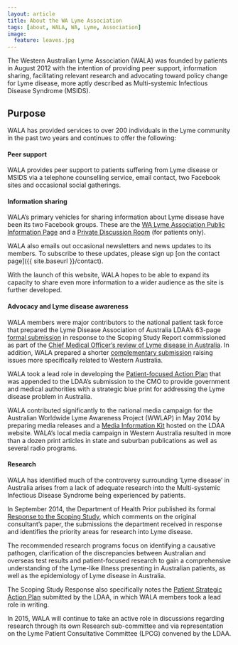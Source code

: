 ```yaml
---
layout: article
title: About the WA Lyme Association
tags: [about, WALA, WA, Lyme, Association]
image:
  feature: leaves.jpg
---
```


The Western Australian Lyme Association (WALA) was founded by patients in August 2012 with the intention of providing peer support, information sharing, facilitating relevant research and advocating toward policy change for Lyme disease, more aptly described as Multi-systemic Infectious Disease Syndrome (MSIDS). 

## Purpose
WALA has provided services to over 200 individuals in the Lyme community in the past two years and continues to offer the following:

#### Peer support 
WALA provides peer support to patients suffering from Lyme disease or MSIDS via a telephone counselling service, email contact, two Facebook sites and occasional social gatherings. 

#### Information sharing 
WALA’s primary vehicles for sharing information about Lyme disease have been its two Facebook groups.  These are the [WA Lyme Association Public Information Page](https://www.facebook.com/groups/294413407330684) and a [Private Discussion Room](https://www.facebook.com/groups/211187529049117/) (for patients only).

WALA also emails out occasional newsletters and news updates to its members. To subscribe to these updates, please sign up [on the contact page]({{ site.baseurl }}/contact).

With the launch of this website, WALA hopes to be able to expand its capacity to share even more information to a wider audience as the site is further developed.

#### Advocacy and Lyme disease awareness
WALA members were major contributors to the national patient task force that prepared the Lyme Disease Association of Australia LDAA’s 63-page [formal submission](http://www.lymedisease.org.au/wp-content/uploads/2010/11/20140129LDAAScopingStudyResponse.pdf) in response to the Scoping Study Report commissioned as part of the [Chief Medical Officer’s review of Lyme disease in Australia](http://www.health.gov.au/lyme-disease).  In addition, WALA prepared a shorter [complementary submission](/media/WALAScopingStudySubmission.pdf) raising issues more specifically related to Western Australia. 

WALA took a lead role in developing the [Patient-focused Action Plan](http://www.lymedisease.org.au/wp-content/uploads/2010/11/20140129LDAAPatientStrategicActionPlan.pdf) that was appended to the LDAA’s submission to the CMO to provide government and medical authorities with a strategic blue print for addressing the Lyme disease problem in Australia.

WALA contributed significantly to the national media campaign for the Australian Worldwide Lyme Awareness Project (WWLAP) in May 2014 by preparing media releases and a [Media Information Kit](http://www.lymedisease.org.au/media/) hosted on the LDAA website. WALA’s local media campaign in Western Australia resulted in more than a dozen print articles in state and suburban publications as well as several radio programs.

#### Research 

WALA has identified much of the controversy surrounding ‘Lyme disease’ in Australia arises from a lack of adequate research into the Multi-systemic Infectious Disease Syndrome being experienced by patients.

In September 2014, the Department of Health Prior published its formal [Response to the Scoping Study](http://www.health.gov.au/lyme-disease#scoping), which comments on the original consultant’s paper,  the submissions the department received in response and identifies the priority areas for research into Lyme disease.

The recommended research programs focus on identifying a causative pathogen, clarification of the discrepancies between Australian and overseas test results and patient-focused research to gain a comprehensive understanding of the Lyme-like illness presenting in Australian patients, as well as the epidemiology of Lyme disease in Australia. 

The Scoping Study Response also specifically notes the [Patient Strategic Action Plan](http://www.lymedisease.org.au/wp-content/uploads/2010/11/20140129LDAAPatientStrategicActionPlan.pdf) submitted by the LDAA, in which WALA members took a lead role in writing.

In 2015, WALA will continue to take an active role in discussions regarding research through its own Research sub-committee and via representation on the Lyme Patient Consultative Committee (LPCG) convened by the LDAA. 
